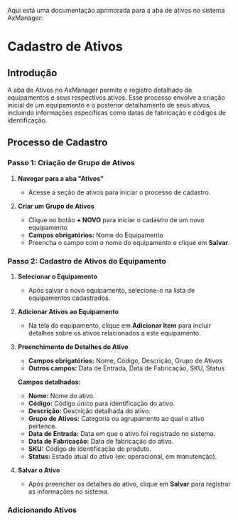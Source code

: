 Aqui está uma documentação aprimorada para a aba de ativos no sistema AxManager:


# Cadastro de Ativos

## Introdução

A aba de Ativos no AxManager permite o registro detalhado de equipamentos e seus respectivos ativos. Esse processo envolve a criação inicial de um equipamento e o posterior detalhamento de seus ativos, incluindo informações específicas como datas de fabricação e códigos de identificação.

## Processo de Cadastro

### Passo 1: Criação de Grupo de Ativos

1. **Navegar para a aba "Ativos"**
    - Acesse a seção de ativos para iniciar o processo de cadastro.

2. **Criar um Grupo de Ativos**
    - Clique no botão **+ NOVO** para iniciar o cadastro de um novo equipamento.
    - **Campos obrigatórios:** Nome do Equipamento
    - Preencha o campo com o nome do equipamento e clique em **Salvar**.

### Passo 2: Cadastro de Ativos do Equipamento

1. **Selecionar o Equipamento**
    - Após salvar o novo equipamento, selecione-o na lista de equipamentos cadastrados.

2. **Adicionar Ativos ao Equipamento**
    - Na tela do equipamento, clique em **Adicionar Item** para incluir detalhes sobre os ativos relacionados a este equipamento.

3. **Preenchimento de Detalhes do Ativo**
    - **Campos obrigatórios:** Nome, Código, Descrição, Grupo de Ativos
    - **Outros campos:** Data de Entrada, Data de Fabricação, SKU, Status

   **Campos detalhados:**
    - **Nome:** Nome do ativo.
    - **Código:** Código único para identificação do ativo.
    - **Descrição:** Descrição detalhada do ativo.
    - **Grupo de Ativos:** Categoria ou agrupamento ao qual o ativo pertence.
    - **Data de Entrada:** Data em que o ativo foi registrado no sistema.
    - **Data de Fabricação:** Data de fabricação do ativo.
    - **SKU:** Código de identificação do produto.
    - **Status:** Estado atual do ativo (ex: operacional, em manutenção).

4. **Salvar o Ativo**
    - Após preencher os detalhes do ativo, clique em **Salvar** para registrar as informações no sistema.

### Adicionando Ativos 
